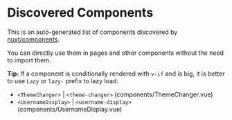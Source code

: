 # Discovered Components

This is an auto-generated list of components discovered by [nuxt/components](https://github.com/nuxt/components).

You can directly use them in pages and other components without the need to import them.

**Tip:** If a component is conditionally rendered with `v-if` and is big, it is better to use `Lazy` or `lazy-` prefix to lazy load.

- `<ThemeChanger>` | `<theme-changer>` (components/ThemeChanger.vue)
- `<UsernameDisplay>` | `<username-display>` (components/UsernameDisplay.vue)
